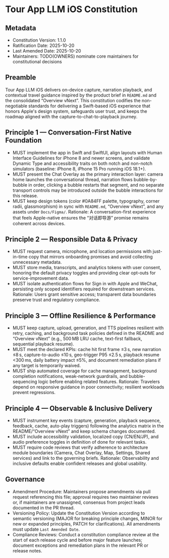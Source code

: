 <!--
Sync Impact Report
Version: 1.0.0 → 1.1.0
Modified Principles: Principle 1 — Native Apple Experience → Principle 1 — Conversation-First Native Foundation; Principle 3 — Offline Resilience & Performance (expanded KPI guardrails); Principle 4 — Observable & Inclusive Delivery (clarified instrumentation scope)
Added Sections: none
Removed Sections: none
Templates Requiring Updates: ⚠ .specify/templates/plan-template.md (missing); ⚠ .specify/templates/spec-template.md (missing); ⚠ .specify/templates/tasks-template.md (missing); ⚠ .specify/templates/commands (directory missing)
Follow-up TODOs: Establish maintainer roster; Create missing .specify templates aligned with principles; Propagate conversation-first chat decisions into downstream specs once templates exist
-->

# Tour App LLM iOS Constitution

## Metadata
- Constitution Version: 1.1.0
- Ratification Date: 2025-10-20
- Last Amended Date: 2025-10-20
- Maintainers: TODO(OWNERS) nominate core maintainers for constitutional decisions

## Preamble
Tour App LLM iOS delivers on-device capture, narration playback, and contextual travel guidance inspired by the product brief in `README.md` and the consolidated “Overview vNext”. This constitution codifies the non-negotiable standards for delivering a Swift-based iOS experience that honors Apple's design system, safeguards user trust, and keeps the roadmap aligned with the capture-to-chat-to-playback journey.

## Principle 1 — Conversation-First Native Foundation
- MUST implement the app in Swift and SwiftUI, align layouts with Human Interface Guidelines for iPhone 8 and newer screens, and validate Dynamic Type and accessibility traits on both notch and non-notch simulators (baseline: iPhone 8, iPhone 15 Pro running iOS 18.1+).
- MUST present the Chat Overlay as the primary interaction layer: camera home launches the conversational thread, narration flows bubble-by-bubble in order, clicking a bubble restarts that segment, and no separate transport controls may be introduced outside the bubble interactions for this release.
- MUST keep design tokens (color #0A84FF palette, typography, corner radii, glassmorphism) in sync with `README.md`, “Overview vNext”, and any assets under `Docs/Figma/`.
Rationale: A conversation-first experience that feels Apple-native ensures the “对话即导游” promise remains coherent across devices.

## Principle 2 — Responsible Data & Privacy
- MUST request camera, microphone, and location permissions with just-in-time copy that mirrors onboarding promises and avoid collecting unnecessary metadata.
- MUST store media, transcripts, and analytics tokens with user consent, honoring the default privacy toggles and providing clear opt-outs for service-improvement data.
- MUST isolate authentication flows for Sign in with Apple and WeChat, persisting only scoped identifiers required for downstream services.
Rationale: Users grant sensitive access; transparent data boundaries preserve trust and regulatory compliance.

## Principle 3 — Offline Resilience & Performance
- MUST keep capture, upload, generation, and TTS pipelines resilient with retry, caching, and background task policies defined in the README and “Overview vNext” (e.g., 500 MB LRU cache, text-first fallback, sequential playback resume).
- MUST meet the declared KPIs: cache hit first frame ≤3 s, new narration ≤8 s, capture-to-audio ≤10 s, geo-trigger P95 ≤2.5 s, playback resume <300 ms, daily battery impact ≤5%, and document remediation plans if any target is temporarily waived.
- MUST ship automated coverage for cache management, background completion notifications, weak-network guardrails, and bubble-sequencing logic before enabling related features.
Rationale: Travelers depend on responsive guidance in poor connectivity; resilient workloads prevent regressions.

## Principle 4 — Observable & Inclusive Delivery
- MUST instrument key events (capture, generation, playback sequence, feedback, cache, auto-play triggers) following the analytics matrix in the README/“Overview vNext” and keep schema changes documented.
- MUST include accessibility validation, localized copy (CN/EN/JP), and audio preference toggles in definition of done for relevant tasks.
- MUST require code reviews that verify adherence to architecture module boundaries (Camera, Chat Overlay, Map, Settings, Shared services) and link to the governing briefs.
Rationale: Observability and inclusive defaults enable confident releases and global usability.

## Governance
- Amendment Procedure: Maintainers propose amendments via pull request referencing this file; approval requires two maintainer reviews or, if maintainers are unassigned, consensus from project leads documented in the PR thread.
- Versioning Policy: Update the Constitution Version according to semantic versioning (MAJOR for breaking principle changes, MINOR for new or expanded principles, PATCH for clarifications). All amendments must update `Last Amended Date`.
- Compliance Reviews: Conduct a constitution compliance review at the start of each release cycle and before major feature launches; document exceptions and remediation plans in the relevant PR or release notes.
